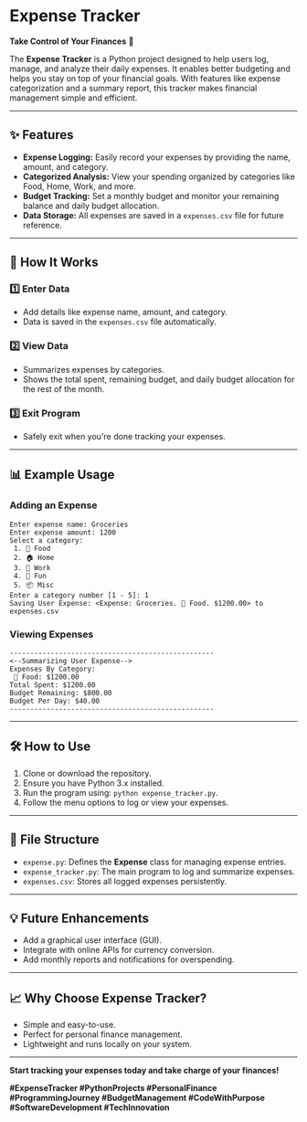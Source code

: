 # Expense Tracker  

**Take Control of Your Finances** 💸  

The **Expense Tracker** is a Python project designed to help users log, manage, and analyze their daily expenses. It enables better budgeting and helps you stay on top of your financial goals. With features like expense categorization and a summary report, this tracker makes financial management simple and efficient.  

---

## ✨ **Features**  
- **Expense Logging:** Easily record your expenses by providing the name, amount, and category.  
- **Categorized Analysis:** View your spending organized by categories like Food, Home, Work, and more.  
- **Budget Tracking:** Set a monthly budget and monitor your remaining balance and daily budget allocation.  
- **Data Storage:** All expenses are saved in a `expenses.csv` file for future reference.  

---

## 🚀 **How It Works**  

### 1️⃣ **Enter Data**  
- Add details like expense name, amount, and category.  
- Data is saved in the `expenses.csv` file automatically.  

### 2️⃣ **View Data**  
- Summarizes expenses by categories.  
- Shows the total spent, remaining budget, and daily budget allocation for the rest of the month.  

### 3️⃣ **Exit Program**  
- Safely exit when you're done tracking your expenses.  

---

## 📊 **Example Usage**  

### Adding an Expense  
```plaintext  
Enter expense name: Groceries  
Enter expense amount: 1200  
Select a category:  
 1. 🍔 Food  
 2. 🏠 Home  
 3. 💼 Work  
 4. 🎉 Fun  
 5. 📦 Misc  
Enter a category number [1 - 5]: 1  
Saving User Expense: <Expense: Groceries. 🍔 Food. $1200.00> to expenses.csv  
```  

### Viewing Expenses  
```plaintext  
--------------------------------------------------  
<--Summarizing User Expense-->  
Expenses By Category:  
 🍔 Food: $1200.00  
Total Spent: $1200.00  
Budget Remaining: $800.00  
Budget Per Day: $40.00  
--------------------------------------------------  
```  

---

## 🛠️ **How to Use**  
1. Clone or download the repository.  
2. Ensure you have Python 3.x installed.  
3. Run the program using: `python expense_tracker.py`.  
4. Follow the menu options to log or view your expenses.  

---

## 📂 **File Structure**  
- `expense.py`: Defines the **Expense** class for managing expense entries.  
- `expense_tracker.py`: The main program to log and summarize expenses.  
- `expenses.csv`: Stores all logged expenses persistently.  

---

## 💡 **Future Enhancements**  
- Add a graphical user interface (GUI).  
- Integrate with online APIs for currency conversion.  
- Add monthly reports and notifications for overspending.  

---

## 📈 **Why Choose Expense Tracker?**  
- Simple and easy-to-use.  
- Perfect for personal finance management.  
- Lightweight and runs locally on your system.  

---

**Start tracking your expenses today and take charge of your finances!**  

**#ExpenseTracker #PythonProjects #PersonalFinance #ProgrammingJourney #BudgetManagement #CodeWithPurpose #SoftwareDevelopment #TechInnovation**  
